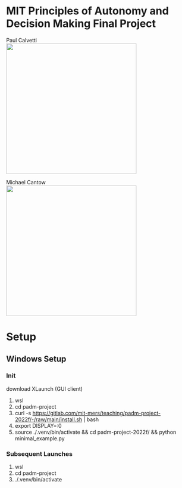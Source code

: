 # MIT Principles of Autonomy and Decision Making Final Project
Paul Calvetti   
<img src="https://media-exp1.licdn.com/dms/image/C4E03AQElcBMBQhM_yA/profile-displayphoto-shrink_200_200/0/1571699676588?e=2147483647&v=beta&t=wgjBfC2gBU-GL1x_W6O8xz0lwSnKKFMs7OPUWe3wECU" width="350">

Michael Cantow   
<img src="https://media-exp1.licdn.com/dms/image/C4E03AQF7X7g3Wi1oOw/profile-displayphoto-shrink_800_800/0/1546477526522?e=1671667200&v=beta&t=1cLVm9-B8OH91wv42ia9ydE69XMCqE-icNQarMlzQzQ" width="350">

# Setup
## Windows Setup
### Init
download XLaunch (GUI client)
1. wsl
2. cd padm-project
3. curl -s https://gitlab.com/mit-mers/teaching/padm-project-2022f/-/raw/main/install.sh | bash
4. export DISPLAY=:0
5. source ./.venv/bin/activate && cd padm-project-2022f/ && python minimal_example.py
### Subsequent Launches
1. wsl
2. cd padm-project
3. ./.venv/bin/activate
